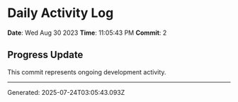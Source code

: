 # Daily Activity Log

**Date**: Wed Aug 30 2023
**Time**: 11:05:43 PM
**Commit**: 2

## Progress Update

This commit represents ongoing development activity.

---
Generated: 2025-07-24T03:05:43.093Z
